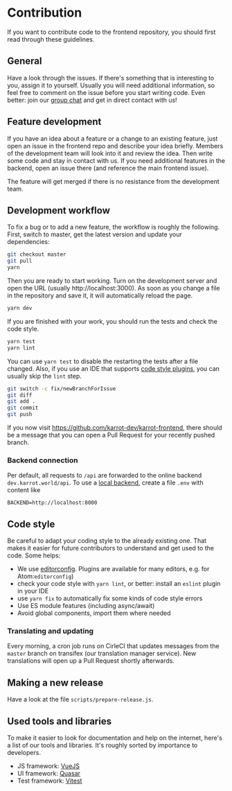 # Contribution
If you want to contribute code to the frontend repository, you should first read through these guidelines.

## General

Have a look through the issues. If there's something that is interesting to you, assign it to yourself. Usually you will need additional information, so feel free to comment on the issue before you start writing code. Even better: join our [group chat](https://chat.karrot.world/channel/karrot-dev) and get in direct contact with us!

## Feature development

If you have an idea about a feature or a change to an existing feature, just open an issue in the frontend repo and describe your idea briefly. Members of the development team will look into it and review the idea. Then write some code and stay in contact with us. If you need additional features in the backend, open an issue there (and reference the main frontend issue).

The feature will get merged if there is no resistance from the development team.

## Development workflow

To fix a bug or to add a new feature, the workflow is roughly the following. First, switch to master, get the latest version and update your dependencies:

```sh
git checkout master
git pull
yarn
```

Then you are ready to start working. Turn on the development server and open the URL (usually http://localhost:3000). As soon as you change a file in the repository and save it, it will automatically reload the page.

```sh
yarn dev
```

If you are finished with your work, you should run the tests and check the code style.

```sh
yarn test
yarn lint
```

You can use `yarn test` to disable the restarting the tests after a file changed. Also, if you use an IDE that supports [code style plugins](#code-style), you can usually skip the `lint` step.

```sh
git switch -c fix/newBranchForIssue
git diff
git add .
git commit
git push
```

If you now visit https://github.com/karrot-dev/karrot-frontend, there should be a message that you can open a Pull Request for your recently pushed branch.

### Backend connection

Per default, all requests to `/api` are forwarded to the online backend `dev.karrot.world/api`.
To use a [local backend](https://github.com/karrot-dev/karrot-backend/), create a file `.env` with content like

```
BACKEND=http://localhost:8000
```

## Code style

Be careful to adapt your coding style to the already existing one. That makes it easier for future contributors to understand and get used to the code. Some helps:

* We use [editorconfig](http://editorconfig.org/). Plugins are available for many editors, e.g. for Atom:`editorconfig`)
* check your code style with `yarn lint`, or better: install an `eslint` plugin in your IDE
* use `yarn fix` to automatically fix some kinds of code style errors
* Use ES module features (including async/await)
* Avoid global components, import them where needed

### Translating and updating

Every morning, a cron job runs on CirleCI that updates messages from the `master` branch on transifex (our translation manager service). New translations will open up a Pull Request shortly afterwards.

## Making a new release

Have a look at the file `scripts/prepare-release.js`.

## Used tools and libraries

To make it easier to look for documentation and help on the internet, here's a list of our tools and libraries. It's roughly sorted by importance to developers.

* JS framework: [VueJS](https://vuejs.org/)
* UI framework: [Quasar](http://quasar.dev/)
* Test framework: [Vitest](https://vitest.dev/)
